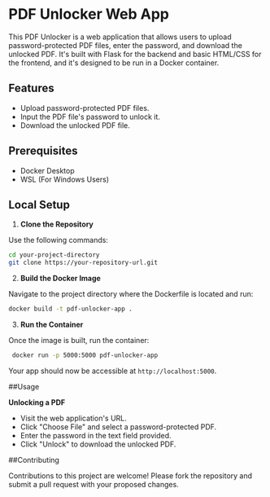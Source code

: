 # PDF Unlocker Web App

This PDF Unlocker is a web application that allows users to upload password-protected PDF files, enter the password, and download the unlocked PDF. It's built with Flask for the backend and basic HTML/CSS for the frontend, and it's designed to be run in a Docker container.

## Features

- Upload password-protected PDF files.
- Input the PDF file's password to unlock it.
- Download the unlocked PDF file.

## Prerequisites

- Docker Desktop
- WSL (For Windows Users)

## Local Setup

1. **Clone the Repository**

Use the following commands:

   ```bash
   cd your-project-directory
   git clone https://your-repository-url.git
   ```

2. **Build the Docker Image**

Navigate to the project directory where the Dockerfile is located and run:

   ```bash
   docker build -t pdf-unlocker-app .
   ```
3. **Run the Container**

Once the image is built, run the container:

   ```bash
    docker run -p 5000:5000 pdf-unlocker-app
   ```
Your app should now be accessible at `http://localhost:5000`.

##Usage

**Unlocking a PDF**

- Visit the web application's URL.
- Click "Choose File" and select a password-protected PDF.
- Enter the password in the text field provided.
- Click "Unlock" to download the unlocked PDF.

##Contributing

Contributions to this project are welcome! Please fork the repository and submit a pull request with your proposed changes.
